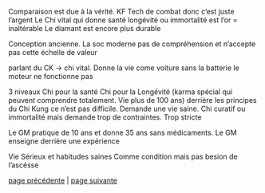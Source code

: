 Comparaison est due à la vérité. 
KF Tech de combat donc c’est juste l’argent
Le Chi vital qui donne santé longévité ou immortalité est l’or = inaltérable
Le diamant est encore plus durable 

Conception ancienne. La soc moderne pas de compréhension et n’accepte pas cette échelle de valeur

parlant du CK -> chi vital. Donne la vie come voiture sans la batterie le moteur ne fonctionne pas

3 niveaux 
Chi pour la santé
Chi pour la Longévité (karma spécial qui peuvent comprendre totalement. Vie plus de 100 ans) derrière les principes du Chi Kung  ce n’est pas difficile. Demande une vie saine. 
Chi curatif ou immortalité mais demande trop de contraintes. Trop stricte

Le GM pratique de 10 ans et donne 35 ans sans médicaments. Le GM enseigne derrière une expérience

Vie Sérieux et habitudes saines Comme condition mais pas besion de l’ascésse

[page précédente](2024-03-24-01.md) | [page suivante](2024-03-24-03.md)